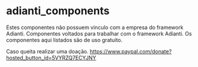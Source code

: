 # adianti_components

Estes componentes não possuem vinculo com a empresa do framework Adianti.
Componentes voltados para trabalhar com o framework Adianti.
Os componentes aqui listados são de uso gratuito.

Caso queita realizar uma doação.
https://www.paypal.com/donate?hosted_button_id=5VYRZQ7ECYJNY
